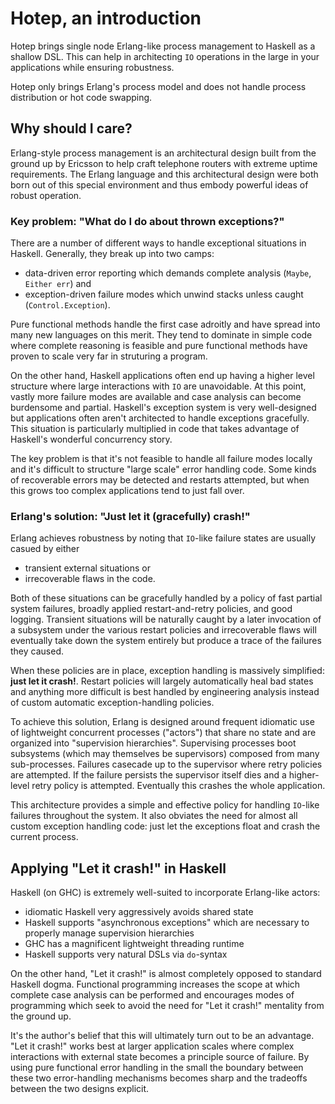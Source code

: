 
# Hotep, an introduction

Hotep brings single node Erlang-like process management to Haskell as a shallow
DSL. This can help in architecting `IO` operations in the large in your
applications while ensuring robustness.

Hotep only brings Erlang's process model and does not handle process
distribution or hot code swapping.

## Why should I care?

Erlang-style process management is an architectural design built from the ground
up by Ericsson to help craft telephone routers with extreme uptime requirements.
The Erlang language and this architectural design were both born out of this
special environment and thus embody powerful ideas of robust operation.

### Key problem: "What do I do about thrown exceptions?"

There are a number of different ways to handle exceptional situations in
Haskell. Generally, they break up into two camps:

- data-driven error reporting which demands complete analysis (`Maybe`, `Either err`) and
- exception-driven failure modes which unwind stacks unless caught (`Control.Exception`).

Pure functional methods handle the first case adroitly and have spread into many
new languages on this merit. They tend to dominate in simple code where complete
reasoning is feasible and pure functional methods have proven to scale very far
in struturing a program.

On the other hand, Haskell applications often end up having a higher level
structure where large interactions with `IO` are unavoidable. At this point,
vastly more failure modes are available and case analysis can become burdensome
and partial. Haskell's exception system is very well-designed but applications
often aren't architected to handle exceptions gracefully. This situation is
particularly multiplied in code that takes advantage of Haskell's wonderful
concurrency story.

The key problem is that it's not feasible to handle all failure modes locally
and it's difficult to structure "large scale" error handling code. Some kinds of
recoverable errors may be detected and restarts attempted, but when this grows
too complex applications tend to just fall over.

### Erlang's solution: "Just let it (gracefully) crash!"

Erlang achieves robustness by noting that `IO`-like failure states are usually
casued by either 

- transient external situations or 
- irrecoverable flaws in the code. 

Both of these situations can be gracefully handled by a policy of fast partial
system failures, broadly applied restart-and-retry policies, and good logging.
Transient situations will be naturally caught by a later invocation of a
subsystem under the various restart policies and irrecoverable flaws will
eventually take down the system entirely but produce a trace of the failures
they caused.

When these policies are in place, exception handling is massively simplified:
**just let it crash!**. Restart policies will largely automatically heal bad
states and anything more difficult is best handled by engineering analysis
instead of custom automatic exception-handling policies.

To achieve this solution, Erlang is designed around frequent idiomatic use of
lightweight concurrent processes ("actors") that share no state and are
organized into "supervision hierarchies". Supervising processes boot subsystems
(which may themselves be supervisors) composed from many sub-processes. Failures
casecade up to the supervisor where retry policies are attempted. If the failure
persists the supervisor itself dies and a higher-level retry policy is
attempted. Eventually this crashes the whole application.

This architecture provides a simple and effective policy for handling `IO`-like
failures throughout the system. It also obviates the need for almost all custom
exception handling code: just let the exceptions float and crash the current
process.

## Applying "Let it crash!" in Haskell

Haskell (on GHC) is extremely well-suited to incorporate Erlang-like actors:

- idiomatic Haskell very aggressively avoids shared state
- Haskell supports "asynchronous exceptions" which are necessary to properly
  manage supervision hierarchies
- GHC has a magnificent lightweight threading runtime
- Haskell supports very natural DSLs via `do`-syntax 

On the other hand, "Let it crash!" is almost completely opposed to standard
Haskell dogma. Functional programming increases the scope at which complete case
analysis can be performed and encourages modes of programming which seek to
avoid the need for "Let it crash!" mentality from the ground up.

It's the author's belief that this will ultimately turn out to be an advantage.
"Let it crash!" works best at larger application scales where complex
interactions with external state becomes a principle source of failure. By using
pure functional error handling in the small the boundary between these two
error-handling mechanisms becomes sharp and the tradeoffs between the two
designs explicit.
